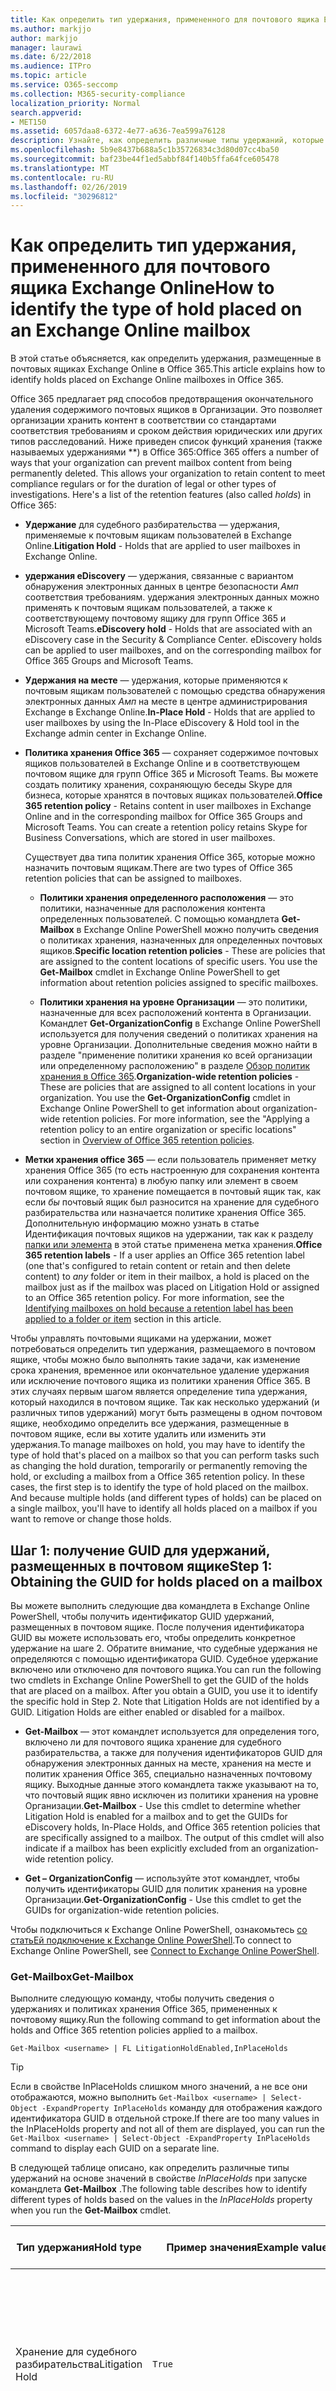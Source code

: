 ```yaml
---
title: Как определить тип удержания, примененного для почтового ящика Exchange Online
ms.author: markjjo
author: markjjo
manager: laurawi
ms.date: 6/22/2018
ms.audience: ITPro
ms.topic: article
ms.service: O365-seccomp
ms.collection: M365-security-compliance
localization_priority: Normal
search.appverid:
- MET150
ms.assetid: 6057daa8-6372-4e77-a636-7ea599a76128
description: Узнайте, как определить различные типы удержаний, которые можно разместить в почтовом ящике Office 365. Эти типы удержаний включают хранение для судебного разбирательства, удержания электронных данных и политики хранения Office 365. Кроме того, можно определить, исключен ли пользователь из политики хранения на уровне Организации.
ms.openlocfilehash: 5b9e8437b688a5c1b35726834c3d80d07cc4ba50
ms.sourcegitcommit: baf23be44f1ed5abbf84f140b5ffa64fce605478
ms.translationtype: MT
ms.contentlocale: ru-RU
ms.lasthandoff: 02/26/2019
ms.locfileid: "30296812"
---
```

# <a name="how-to-identify-the-type-of-hold-placed-on-an-exchange-online-mailbox"></a><span data-ttu-id="9c005-105">Как определить тип удержания, примененного для почтового ящика Exchange Online</span><span class="sxs-lookup"><span data-stu-id="9c005-105">How to identify the type of hold placed on an Exchange Online mailbox</span></span>

<span data-ttu-id="9c005-106">В этой статье объясняется, как определить удержания, размещенные в почтовых ящиках Exchange Online в Office 365.</span><span class="sxs-lookup"><span data-stu-id="9c005-106">This article explains how to identify holds placed on Exchange Online mailboxes in Office 365.</span></span>

<span data-ttu-id="9c005-p102">Office 365 предлагает ряд способов предотвращения окончательного удаления содержимого почтовых ящиков в Организации. Это позволяет организации хранить контент в соответствии со стандартами соответствия требованиям и сроком действия юридических или других типов расследований. Ниже приведен список функций хранения (также называемых удержаниями \*\*) в Office 365:</span><span class="sxs-lookup"><span data-stu-id="9c005-p102">Office 365 offers a number of ways that your organization can prevent mailbox content from being permanently deleted. This allows your organization to retain content to meet compliance regulars or for the duration of legal or other types of investigations. Here's a list of the retention features (also called *holds*) in Office 365:</span></span>

- <span data-ttu-id="9c005-110">**Удержание** для судебного разбирательства — удержания, применяемые к почтовым ящикам пользователей в Exchange Online.</span><span class="sxs-lookup"><span data-stu-id="9c005-110">**Litigation Hold** - Holds that are applied to user mailboxes in Exchange Online.</span></span>

- <span data-ttu-id="9c005-p103">**удержания eDiscovery** — удержания, связанные с вариантом обнаружения электронных данных в центре безопасности _Амп_ соответствия требованиям. удержания электронных данных можно применять к почтовым ящикам пользователей, а также к соответствующему почтовому ящику для групп Office 365 и Microsoft Teams.</span><span class="sxs-lookup"><span data-stu-id="9c005-p103">**eDiscovery hold** - Holds that are associated with an eDiscovery case in the Security & Compliance Center. eDiscovery holds can be applied to user mailboxes, and on the corresponding mailbox for Office 365 Groups and Microsoft Teams.</span></span>

- <span data-ttu-id="9c005-113">**Удержания на месте** — удержания, которые применяются к почтовым ящикам пользователей с помощью средства обнаружения электронных данных _Амп_ на месте в центре администрирования Exchange в Exchange Online.</span><span class="sxs-lookup"><span data-stu-id="9c005-113">**In-Place Hold** - Holds that are applied to user mailboxes by using the In-Place eDiscovery & Hold tool in the Exchange admin center in Exchange Online.</span></span>

- <span data-ttu-id="9c005-p104">**Политика хранения Office 365** — сохраняет содержимое почтовых ящиков пользователей в Exchange Online и в соответствующем почтовом ящике для групп Office 365 и Microsoft Teams. Вы можете создать политику хранения, сохраняющую беседы Skype для бизнеса, которые хранятся в почтовых ящиках пользователей.</span><span class="sxs-lookup"><span data-stu-id="9c005-p104">**Office 365 retention policy** - Retains content in user mailboxes in Exchange Online and in the corresponding mailbox for Office 365 Groups and Microsoft Teams. You can create a retention policy retains Skype for Business Conversations, which are stored in user mailboxes.</span></span>

  <span data-ttu-id="9c005-116">Существует два типа политик хранения Office 365, которые можно назначить почтовым ящикам.</span><span class="sxs-lookup"><span data-stu-id="9c005-116">There are two types of Office 365 retention policies that can be assigned to mailboxes.</span></span>

    - <span data-ttu-id="9c005-p105">**Политики хранения определенного расположения** — это политики, назначенные для расположения контента определенных пользователей. С помощью командлета **Get-Mailbox** в Exchange Online PowerShell можно получить сведения о политиках хранения, назначенных для определенных почтовых ящиков.</span><span class="sxs-lookup"><span data-stu-id="9c005-p105">**Specific location retention policies** - These are policies that are assigned to the content locations of specific users. You use the **Get-Mailbox** cmdlet in Exchange Online PowerShell to get information about retention policies assigned to specific mailboxes.</span></span>

    - <span data-ttu-id="9c005-p106">**Политики хранения на уровне Организации** — это политики, назначенные для всех расположений контента в Организации. Командлет **Get-OrganizationConfig** в Exchange Online PowerShell используется для получения сведений о политиках хранения на уровне Организации. Дополнительные сведения можно найти в разделе "применение политики хранения ко всей организации или определенному расположению" в разделе [Обзор политик хранения в Office 365](retention-policies.md#applying-a-retention-policy-to-an-entire-organization-or-specific-locations).</span><span class="sxs-lookup"><span data-stu-id="9c005-p106">**Organization-wide retention policies** - These are policies that are assigned to all content locations in your organization. You use the **Get-OrganizationConfig** cmdlet in Exchange Online PowerShell to get information about organization-wide retention policies. For more information, see the "Applying a retention policy to an entire organization or specific locations" section in [Overview of Office 365 retention policies](retention-policies.md#applying-a-retention-policy-to-an-entire-organization-or-specific-locations).</span></span>

- <span data-ttu-id="9c005-p107">**Метки хранения office 365** — если пользователь применяет метку хранения Office 365 (то есть настроенную для сохранения контента или сохранения контента) в любую папку или элемент в своем почтовом ящике, то хранение помещается в почтовый ящик так, как если *бы* почтовый ящик был разносится на хранение для судебного разбирательства или назначается политике хранения Office 365. Дополнительную информацию можно узнать в статье Идентификация почтовых ящиков на удержании, так как к разделу [папки или элемента](#identifying-mailboxes-on-hold-because-a-label-has-been-applied-to-a-folder-or-item) в этой статье применена метка хранения.</span><span class="sxs-lookup"><span data-stu-id="9c005-p107">**Office 365 retention labels** - If a user applies an Office 365 retention label (one that's configured to retain content or retain and then delete content) to *any* folder or item in their mailbox, a hold is placed on the mailbox just as if the mailbox was placed on Litigation Hold or assigned to an Office 365 retention policy. For more information, see the [Identifying mailboxes on hold because a retention label has been applied to a folder or item](#identifying-mailboxes-on-hold-because-a-label-has-been-applied-to-a-folder-or-item) section in this article.</span></span>

<span data-ttu-id="9c005-p108">Чтобы управлять почтовыми ящиками на удержании, может потребоваться определить тип удержания, размещаемого в почтовом ящике, чтобы можно было выполнять такие задачи, как изменение срока хранения, временное или окончательное удаление удержания или исключение почтового ящика из политики хранения Office 365. В этих случаях первым шагом является определение типа удержания, который находился в почтовом ящике. Так как несколько удержаний (и различных типов удержаний) могут быть размещены в одном почтовом ящике, необходимо определить все удержания, размещенные в почтовом ящике, если вы хотите удалить или изменить эти удержания.</span><span class="sxs-lookup"><span data-stu-id="9c005-p108">To manage mailboxes on hold, you may have to identify the type of hold that's placed on a mailbox so that you can perform tasks such as changing the hold duration, temporarily or permanently removing the hold, or excluding a mailbox from a Office 365 retention policy. In these cases, the first step is to identify the type of hold placed on the mailbox. And because multiple holds (and different types of holds) can be placed on a single mailbox, you'll have to identify all holds placed on a mailbox if you want to remove or change those holds.</span></span>

## <a name="step-1-obtaining-the-guid-for-holds-placed-on-a-mailbox"></a><span data-ttu-id="9c005-127">Шаг 1: получение GUID для удержаний, размещенных в почтовом ящике</span><span class="sxs-lookup"><span data-stu-id="9c005-127">Step 1: Obtaining the GUID for holds placed on a mailbox</span></span>

<span data-ttu-id="9c005-p109">Вы можете выполнить следующие два командлета в Exchange Online PowerShell, чтобы получить идентификатор GUID удержаний, размещенных в почтовом ящике. После получения идентификатора GUID вы можете использовать его, чтобы определить конкретное удержание на шаге 2. Обратите внимание, что судебные удержания не определяются с помощью идентификатора GUID. Судебное удержание включено или отключено для почтового ящика.</span><span class="sxs-lookup"><span data-stu-id="9c005-p109">You can run the following two cmdlets in Exchange Online PowerShell to get the GUID of the holds that are placed on a mailbox. After you obtain a GUID, you use it to identify the specific hold in Step 2. Note that Litigation Holds are not identified by a GUID. Litigation Holds are either enabled or disabled for a mailbox.</span></span>

- <span data-ttu-id="9c005-p110">**Get-Mailbox** — этот командлет используется для определения того, включено ли для почтового ящика хранение для судебного разбирательства, а также для получения идентификаторов GUID для обнаружения электронных данных на месте, хранения на месте и политик хранения Office 365, специально назначенных почтовому ящику. Выходные данные этого командлета также указывают на то, что почтовый ящик явно исключен из политики хранения на уровне Организации.</span><span class="sxs-lookup"><span data-stu-id="9c005-p110">**Get-Mailbox** - Use this cmdlet to determine whether Litigation Hold is enabled for a mailbox and to get the GUIDs for eDiscovery holds, In-Place Holds, and Office 365 retention policies that are specifically assigned to a mailbox. The output of this cmdlet will also indicate if a mailbox has been explicitly excluded from an organization-wide retention policy.</span></span>

- <span data-ttu-id="9c005-134">**Get – OrganizationConfig** — используйте этот командлет, чтобы получить идентификаторы GUID для политик хранения на уровне Организации.</span><span class="sxs-lookup"><span data-stu-id="9c005-134">**Get-OrganizationConfig** - Use this cmdlet to get the GUIDs for organization-wide retention policies.</span></span>

<span data-ttu-id="9c005-135">Чтобы подключиться к Exchange Online PowerShell, ознакомьтесь [со статьЕй подключение к Exchange Online PowerShell](https://docs.microsoft.com/powershell/exchange/exchange-online/connect-to-exchange-online-powershell/connect-to-exchange-online-powershell?view=exchange-ps).</span><span class="sxs-lookup"><span data-stu-id="9c005-135">To connect to Exchange Online PowerShell, see [Connect to Exchange Online PowerShell](https://docs.microsoft.com/powershell/exchange/exchange-online/connect-to-exchange-online-powershell/connect-to-exchange-online-powershell?view=exchange-ps).</span></span>

### <a name="get-mailbox"></a><span data-ttu-id="9c005-136">Get-Mailbox</span><span class="sxs-lookup"><span data-stu-id="9c005-136">Get-Mailbox</span></span>

<span data-ttu-id="9c005-137">Выполните следующую команду, чтобы получить сведения о удержаниях и политиках хранения Office 365, примененных к почтовому ящику.</span><span class="sxs-lookup"><span data-stu-id="9c005-137">Run the following command to get information about the holds and Office 365 retention policies applied to a mailbox.</span></span>

```
Get-Mailbox <username> | FL LitigationHoldEnabled,InPlaceHolds
```

> [!TIP]
> <span data-ttu-id="9c005-138">Если в свойстве InPlaceHolds слишком много значений, а не все они отображаются, можно выполнить `Get-Mailbox <username> | Select-Object -ExpandProperty InPlaceHolds` команду для отображения каждого идентификатора GUID в отдельной строке.</span><span class="sxs-lookup"><span data-stu-id="9c005-138">If there are too many values in the InPlaceHolds property and not all of them are displayed, you can run the `Get-Mailbox <username> | Select-Object -ExpandProperty InPlaceHolds` command to display each GUID on a separate line.</span></span>

<span data-ttu-id="9c005-139">В следующей таблице описано, как определить различные типы удержаний на основе значений в свойстве *InPlaceHolds* при запуске командлета **Get-Mailbox** .</span><span class="sxs-lookup"><span data-stu-id="9c005-139">The following table describes how to identify different types of holds based on the values in the *InPlaceHolds* property when you run the **Get-Mailbox** cmdlet.</span></span>


|<span data-ttu-id="9c005-140">Тип удержания</span><span class="sxs-lookup"><span data-stu-id="9c005-140">Hold type</span></span>  |<span data-ttu-id="9c005-141">Пример значения</span><span class="sxs-lookup"><span data-stu-id="9c005-141">Example value</span></span>  |<span data-ttu-id="9c005-142">Определение удержания</span><span class="sxs-lookup"><span data-stu-id="9c005-142">How to identify the hold</span></span>  |
|---------|---------|---------|
|<span data-ttu-id="9c005-143">Хранение для судебного разбирательства</span><span class="sxs-lookup"><span data-stu-id="9c005-143">Litigation Hold</span></span>     |    `True`     |     <span data-ttu-id="9c005-144">Удержание для судебного разбирательства включено для почтового ящика, если `True`для свойства *LitigationHoldEnabled* задано значение.</span><span class="sxs-lookup"><span data-stu-id="9c005-144">Litigation Hold is enabled for a mailbox if the *LitigationHoldEnabled* property is set to `True`.</span></span>    |
|<span data-ttu-id="9c005-145">удержание eDiscovery</span><span class="sxs-lookup"><span data-stu-id="9c005-145">eDiscovery hold</span></span>     |  `UniH7d895d48-7e23-4a8d-8346-533c3beac15d`       |   <span data-ttu-id="9c005-p111">*Свойство InPlaceHolds* содержит GUID всех удержаний, связанных с вариантом обнаружения электронных данных в центре безопасности _Амп_ соответствия требованиям. Вы можете сказать, что это удержание для обнаружения электронных данных, так как `UniH` идентификатор GUID начинается с префикса (обозначает единое удержание).</span><span class="sxs-lookup"><span data-stu-id="9c005-p111">The *InPlaceHolds property* contains the GUID of any hold associated with an eDiscovery case in the Security & Compliance Center. You can tell this is an eDiscovery hold because the GUID starts with the `UniH` prefix (which denotes a Unified Hold).</span></span>      |
|<span data-ttu-id="9c005-148">Хранение на месте</span><span class="sxs-lookup"><span data-stu-id="9c005-148">In-Place Hold</span></span>     |     `c0ba3ce811b6432a8751430937152491` <br/> <span data-ttu-id="9c005-149">или</span><span class="sxs-lookup"><span data-stu-id="9c005-149">or</span></span> <br/> `cld9c0a984ca74b457fbe4504bf7d3e00de`  |     <span data-ttu-id="9c005-p112">Свойство *InPlaceHolds* содержит GUID хранения на месте, который размещается в почтовом ящике. Вы можете указать, что это удержание на месте, так как GUID либо не начинается с префикса, либо начинается с `cld` префикса.</span><span class="sxs-lookup"><span data-stu-id="9c005-p112">The *InPlaceHolds* property contains the GUID of the In-Place Hold that's placed on the mailbox. You can tell this is an In-Place Hold because the GUID either doesn't start with a prefix or it starts with the `cld` prefix.</span></span>     |
|<span data-ttu-id="9c005-152">Политика хранения Office 365, специально примененная к почтовому ящику</span><span class="sxs-lookup"><span data-stu-id="9c005-152">Office 365 retention policy specifically applied to the mailbox</span></span>     |    `mbxcdbbb86ce60342489bff371876e7f224:1` <br/> <span data-ttu-id="9c005-153">или</span><span class="sxs-lookup"><span data-stu-id="9c005-153">or</span></span> <br/> `skp127d7cf1076947929bf136b7a2a8c36f:3`     |     <span data-ttu-id="9c005-p113">Свойство InPlaceHolds содержит ИДЕНТИФИКАТОРы GUID для определенной политики хранения местоположения, применяемой к почтовому ящику. Вы можете определить политики хранения, так как идентификатор GUID начинается `mbx` с `skp` префикса или. `skp` Префикс указывает на то, что политика хранения применяется к беседам Skype для бизнеса в почтовом ящике пользователя.</span><span class="sxs-lookup"><span data-stu-id="9c005-p113">The InPlaceHolds property contains GUIDs of any specific location retention policy that's applied to the mailbox. You can identify retention policies because the GUID starts with the `mbx` or the `skp` prefix. The `skp` prefix indicates that the retention policy is applied to Skype for Business conversations in the user's mailbox.</span></span>    |
|<span data-ttu-id="9c005-157">Исключено из политики хранения Office 365 в масштабе всей Организации</span><span class="sxs-lookup"><span data-stu-id="9c005-157">Excluded from an organization-wide Office 365 retention policy</span></span>     |   `-mbxe9b52bf7ab3b46a286308ecb29624696`      |     <span data-ttu-id="9c005-158">Если почтовый ящик исключен из политики хранения Office 365 на уровне Организации, идентификатор GUID политики хранения, из которого исключен почтовый ящик, отображается в свойстве InPlaceHolds и определяется `-mbx` префиксом.</span><span class="sxs-lookup"><span data-stu-id="9c005-158">If a mailbox is excluded from an organization-wide Office 365 retention policy, the GUID for the retention policy the mailbox is excluded from is displayed in the InPlaceHolds property and is identified by the `-mbx` prefix.</span></span>    |

### <a name="get-organizationconfig"></a><span data-ttu-id="9c005-159">Get — OrganizationConfig</span><span class="sxs-lookup"><span data-stu-id="9c005-159">Get-OrganizationConfig</span></span>
<span data-ttu-id="9c005-p114">Если при запуске командлета **Get-Mailbox** свойство *InPlaceHolds* не задано, для почтового ящика также могут быть применены одна или несколько политик хранения Office 365 для всей Организации. Выполните следующую команду в Exchange Online PowerShell, чтобы получить список ИДЕНТИФИКАТОРов GUID для политик хранения Office 365 на уровне Организации.</span><span class="sxs-lookup"><span data-stu-id="9c005-p114">If the *InPlaceHolds* property is empty when you run the **Get-Mailbox** cmdlet, there still may be one or more organization-wide Office 365 retention policies applied to the mailbox. Run the following command in Exchange Online PowerShell to get a list of GUIDs for organization-wide Office 365 retention policies.</span></span>

```
Get-OrganizationConfig | FL InPlaceHolds
```

> [!TIP]
> <span data-ttu-id="9c005-162">Если в свойстве InPlaceHolds слишком много значений, а не все они отображаются, можно выполнить `Get-OrganizationConfig | Select-Object -ExpandProperty InPlaceHolds` команду для отображения каждого идентификатора GUID в отдельной строке.</span><span class="sxs-lookup"><span data-stu-id="9c005-162">If there are too many values in the InPlaceHolds property and not all of them are displayed, you can run the `Get-OrganizationConfig | Select-Object -ExpandProperty InPlaceHolds` command to display each GUID on a separate line.</span></span>

<span data-ttu-id="9c005-163">В следующей таблице описываются различные типы удержаний на уровне Организации и способы идентификации каждого типа на основе ИДЕНТИФИКАТОРов GUID, которые содержатся в свойстве *InPlaceHolds* при запуске командлета **Get-OrganizationConfig** .</span><span class="sxs-lookup"><span data-stu-id="9c005-163">The following table describes the different types of organization-wide holds and how to identify each type based on the GUIDs contained in *InPlaceHolds* property when you run the **Get-OrganizationConfig** cmdlet.</span></span>


|<span data-ttu-id="9c005-164">Тип удержания</span><span class="sxs-lookup"><span data-stu-id="9c005-164">Hold type</span></span>  |<span data-ttu-id="9c005-165">Пример значения</span><span class="sxs-lookup"><span data-stu-id="9c005-165">Example value</span></span>  |<span data-ttu-id="9c005-166">Описание</span><span class="sxs-lookup"><span data-stu-id="9c005-166">Description</span></span>  |
|---------|---------|---------|
|<span data-ttu-id="9c005-167">Политики хранения Office 365, примененные к почтовым ящикам Exchange, общедоступным папкам Exchange и обсуждениям Teams</span><span class="sxs-lookup"><span data-stu-id="9c005-167">Office 365 retention policies applied to Exchange mailboxes, Exchange public folders, and Teams chats</span></span>    |      `mbx7cfb30345d454ac0a989ab3041051209:2`   |   <span data-ttu-id="9c005-p115">Политики хранения на уровне Организации, применяемые к почтовым ящикам Exchange, общедоступным папкам Exchange и разговорам 1xN в Microsoft Teams, `mbx` определяются с помощью идентификаторов GUID, которые начинаются с префикса. Обратите внимание, что сеансы 1xN хранятся в почтовом ящике отдельных участников чата.</span><span class="sxs-lookup"><span data-stu-id="9c005-p115">Organization-wide retention policies applied to Exchange mailboxes, Exchange public folders, and 1xN chats in Microsoft Teams are identified by GUIDs that start with the `mbx` prefix. Note that 1xN chats are stored in the mailbox of the individual chat participants.</span></span>      |
|<span data-ttu-id="9c005-170">Политика хранения Office 365, применяемая к сообщениям канала групп Office 365 и Teams</span><span class="sxs-lookup"><span data-stu-id="9c005-170">Office 365 retention policy applied to Office 365 Groups and Teams channel messages</span></span>     |   `grp1a0a132ee8944501a4bb6a452ec31171:3`      |    <span data-ttu-id="9c005-p116">Политики хранения на уровне Организации, применяемые к группам Office 365 и сообщениям канала в Microsoft Teams, определяются с помощью `grp` идентификаторов GUID, которые начинаются с префикса. Обратите внимание, что сообщения канала хранятся в почтовом ящике группы, связанном с командой Майкрософт.</span><span class="sxs-lookup"><span data-stu-id="9c005-p116">Organization-wide retention policies applied to Office 365 groups and channel messages in Microsoft Teams are identified by GUIDs that start with the `grp` prefix. Note that channel messages are stored in the group mailbox that is associated with a Microsoft Team.</span></span>     |

<span data-ttu-id="9c005-173">Для получения дополнительных политик хранения информации, применяемых к Microsoft Teams, ознакомьтесь с разделом "расположение Teams" ( [Обзор политик хранения)](retention-policies.md#applying-a-retention-policy-to-an-entire-organization-or-specific-locations).</span><span class="sxs-lookup"><span data-stu-id="9c005-173">For more information retention policies applied to Microsoft Teams, see the "Teams location" section [Overview of retention policies](retention-policies.md#applying-a-retention-policy-to-an-entire-organization-or-specific-locations).</span></span>

### <a name="understanding-the-format-of-the-inplaceholds-value-for-retention-policies"></a><span data-ttu-id="9c005-174">Общие сведения о формате значения InPlaceHolds для политик хранения</span><span class="sxs-lookup"><span data-stu-id="9c005-174">Understanding the format of the InPlaceHolds value for retention policies</span></span>

<span data-ttu-id="9c005-p117">В дополнение к префиксу (MBX, СКП или GRP), идентифицирующему элемент в свойстве InPlaceHolds в качестве политики хранения Office 365, значение также содержит суффикс, который определяет тип действия хранения, настроенного для политики. Например, суффикс действия выделяется полужирным шрифтом в следующих примерах:</span><span class="sxs-lookup"><span data-stu-id="9c005-p117">In addition to the prefix (mbx, skp, or grp) that identifies an item in the InPlaceHolds property as an Office 365 retention policy, the value also contains a suffix that identifies the type of retention action that's configured for the policy. For example, the action suffix is highlighted in bold type in the following examples:</span></span>

   <span data-ttu-id="9c005-177">`skp127d7cf1076947929bf136b7a2a8c36f`**: 1**</span><span class="sxs-lookup"><span data-stu-id="9c005-177">`skp127d7cf1076947929bf136b7a2a8c36f`**:1**</span></span>

   <span data-ttu-id="9c005-178">`mbx7cfb30345d454ac0a989ab3041051209`**: 2**</span><span class="sxs-lookup"><span data-stu-id="9c005-178">`mbx7cfb30345d454ac0a989ab3041051209`**:2**</span></span>

   <span data-ttu-id="9c005-179">`grp1a0a132ee8944501a4bb6a452ec31171`**: 3**</span><span class="sxs-lookup"><span data-stu-id="9c005-179">`grp1a0a132ee8944501a4bb6a452ec31171`**:3**</span></span>

<span data-ttu-id="9c005-180">В следующей таблице описаны три возможных действия при хранении:</span><span class="sxs-lookup"><span data-stu-id="9c005-180">The following table defines the three possible retention actions:</span></span>

|<span data-ttu-id="9c005-181">Значение</span><span class="sxs-lookup"><span data-stu-id="9c005-181">Value</span></span>  |<span data-ttu-id="9c005-182">Описание</span><span class="sxs-lookup"><span data-stu-id="9c005-182">Description</span></span>  |
|---------|---------|
|<span data-ttu-id="9c005-183">**1,1**</span><span class="sxs-lookup"><span data-stu-id="9c005-183">**1**</span></span>     | <span data-ttu-id="9c005-184">Указывает, что политика хранения настроена на удаление элементов; в политике не сохраняются элементы.</span><span class="sxs-lookup"><span data-stu-id="9c005-184">Indicates the retention policy is configured to delete items; the policy doesn't retain items.</span></span>        |
|<span data-ttu-id="9c005-185">**2**</span><span class="sxs-lookup"><span data-stu-id="9c005-185">**2**</span></span>    |    <span data-ttu-id="9c005-186">Указывает, что политика хранения настроена для хранения элементов; политика не удаляет элементы после истечения периода хранения.</span><span class="sxs-lookup"><span data-stu-id="9c005-186">Indicates the retention policy is configured to hold items; the policy doesn't delete items after the retention period expires.</span></span>     |
|<span data-ttu-id="9c005-187">**4**</span><span class="sxs-lookup"><span data-stu-id="9c005-187">**3**</span></span>     |   <span data-ttu-id="9c005-188">Указывает, что политика хранения настроена для хранения элементов, а затем удаляет их по истечении срока хранения.</span><span class="sxs-lookup"><span data-stu-id="9c005-188">Indicates the retention policy is configured to hold items and then delete them after the retention period expires.</span></span>      |

<span data-ttu-id="9c005-189">Дополнительные сведения о действиях по хранению можно найти в разделе "сохранение содержимого в течение определенного периода времени" в разделе [Обзор политик хранения](retention-policies.md#retaining-content-for-a-specific-period-of-time).</span><span class="sxs-lookup"><span data-stu-id="9c005-189">For more information about retention actions, see the "Retaining content for a specific period of time" section in [Overview of retention policies](retention-policies.md#retaining-content-for-a-specific-period-of-time).</span></span>
   
## <a name="step-2-using-the-guid-to-identify-the-hold"></a><span data-ttu-id="9c005-190">Шаг 2: использование GUID для определения удержания</span><span class="sxs-lookup"><span data-stu-id="9c005-190">Step 2: Using the GUID to identify the hold</span></span>

<span data-ttu-id="9c005-p118">После получения идентификатора GUID для удержания, который применяется к почтовому ящику, следующий шаг заключается в использовании этого идентификатора GUID для идентификации удержания. В следующих разделах показано, как определить имя удержания (и другую информацию) с помощью идентификатора GUID удержания.</span><span class="sxs-lookup"><span data-stu-id="9c005-p118">After you obtain the GUID for a hold that is applied to a mailbox, the next step is to use that GUID to identify the hold. The following sections show how to identify the name of the hold (and other information) by using the hold GUID.</span></span>

### <a name="ediscovery-holds"></a><span data-ttu-id="9c005-193">удержания электронных данных</span><span class="sxs-lookup"><span data-stu-id="9c005-193">eDiscovery holds</span></span>

<span data-ttu-id="9c005-p119">Выполните следующие команды в _Амп_ безопасности центра соответствия требованиям PowerShell, чтобы определить удержание для обнаружения электронных данных, которое применяется к почтовому ящику. Используйте идентификатор GUID (не включая префикс Уних) для удержания обнаружения электронных данных, определенного в действии 1. Первая команда создает переменную, которая содержит сведения об удержании; Эта переменная используется в других командах. Вторая команда отображает имя случая обнаружения электронных данных, с которым связано удержание. Третья команда отображает имя удержания и список почтовых ящиков, к которым применяется удержание.</span><span class="sxs-lookup"><span data-stu-id="9c005-p119">Run the following commands in Security & Compliance Center PowerShell to identify an eDiscovery hold that's applied to the mailbox. Use the GUID (not including the UniH prefix) for the eDiscovery hold that you identified in Step 1. The first command creates a variable that contains information about the hold; this variable is used in the other commands. The second command displays the name of the eDiscovery case the hold is associated with. The third command displays the name of the hold and a list of the mailboxes the hold applies to.</span></span>

```
$CaseHold = Get-CaseHoldPolicy <hold GUID without prefix>
```

```
Get-ComplianceCase $CaseHold.CaseId | FL Name
```

```
$CaseHold | FL Name,ExchangeLocation
```

<span data-ttu-id="9c005-199">Для подключения к _Амп_ безопасности центра соответствия требованиям в PowerShell обратитесь [к статье Connect to Office 365 Security _амп_ (PowerShell](https://docs.microsoft.com/powershell/exchange/office-365-scc/connect-to-scc-powershell/connect-to-scc-powershell?view=exchange-ps)).</span><span class="sxs-lookup"><span data-stu-id="9c005-199">To connect to Security & Compliance Center PowerShell, see  [Connect to Office 365 Security & Compliance Center PowerShell](https://docs.microsoft.com/powershell/exchange/office-365-scc/connect-to-scc-powershell/connect-to-scc-powershell?view=exchange-ps).</span></span>

### <a name="in-place-holds"></a><span data-ttu-id="9c005-200">Хранение на месте</span><span class="sxs-lookup"><span data-stu-id="9c005-200">In-Place Holds</span></span>

<span data-ttu-id="9c005-p120">Выполните следующую команду в Exchange Online PowerShell, чтобы определить удержание на месте, которое применяется к почтовому ящику. Используйте GUID для хранения на месте, определенного в действии 1. Команда отображает имя удержания и список почтовых ящиков, к которым применяется удержание.</span><span class="sxs-lookup"><span data-stu-id="9c005-p120">Run the following command in Exchange Online PowerShell to identify the In-Place Hold that's applied to the mailbox. Use the GUID for the In-Place Hold that you identified in Step 1. The command displays the name of the hold and a list of the mailboxes the hold applies to.</span></span>

```
Get-MailboxSearch -InPlaceHoldIdentity <hold GUID> | FL Name,SourceMailboxes
```
<span data-ttu-id="9c005-204">Обратите внимание, что если GUID для хранения на месте начинается с `cld` префикса, не забудьте включить префикс при выполнении предыдущей команды.</span><span class="sxs-lookup"><span data-stu-id="9c005-204">Note that if the GUID for the In-Place Hold starts with the `cld` prefix, be sure to include the prefix when running the previous command.</span></span>

### <a name="office-365-retention-policies"></a><span data-ttu-id="9c005-205">Политики хранения Office 365</span><span class="sxs-lookup"><span data-stu-id="9c005-205">Office 365 retention policies</span></span>

<span data-ttu-id="9c005-p121">Выполните следующую команду в PowerShell Security _Амп_ Security Center, чтобы идентифицировать политику хранения Office 365 (в масштабе организации или определенном расположении), которая применяется к почтовому ящику. Используйте идентификатор GUID (не включая префикс MBX, СКП, или элемент GRP или суффикс действия), определенный в шаге 1.</span><span class="sxs-lookup"><span data-stu-id="9c005-p121">Run the following command in Security & Compliance Center PowerShell to identity the Office 365 retention policy (organization-wide or specific location) that's applied to the mailbox. Use the GUID (not including the mbx, skp, or grp prefix or the action suffix) that you identified in Step 1.</span></span>

```
Get-RetentionCompliancePolicy <hold GUID without prefix or suffix> -DistributionDetail  | FL Name,*Location
```

## <a name="identifying-mailboxes-on-hold-because-a-retention-label-has-been-applied-to-a-folder-or-item"></a><span data-ttu-id="9c005-208">Идентификация почтовых ящиков на удержании, так как метка хранения была применена к папке или элементу</span><span class="sxs-lookup"><span data-stu-id="9c005-208">Identifying mailboxes on hold because a retention label has been applied to a folder or item</span></span>

<span data-ttu-id="9c005-p122">Когда пользователь применяет метку хранения, настроенную для сохранения контента или сохранения и удаления контента в любой папке или элементе почтового ящика, свойство Mailbox *комплианцетагхолдапплиед* имеет значение **true**. В этом случае почтовый ящик считается заблокированным, как если бы он был включен в удержание для судебного разбирательства или назначено политике хранения Office 365. Если для свойства *комплианцетагхолдапплиед* задано **значение true**, могут возникать следующие действия:</span><span class="sxs-lookup"><span data-stu-id="9c005-p122">Whenever a user applies a retention label that's configured to retain content or retain and then delete content to any folder or item in their mailbox, the *ComplianceTagHoldApplied* mailbox property is set to **True**. When this happens, the mailbox is considered to be on hold, just as if it was placed on Litigation Hold or assigned to an Office 365 retention policy. When the *ComplianceTagHoldApplied* property is set to **True**, the following things may occur:</span></span>

- <span data-ttu-id="9c005-212">Если почтовый ящик или учетная запись пользователя Office 365 пользователя удалена, почтовый ящик становится [неактивным](inactive-mailboxes-in-office-365.md).</span><span class="sxs-lookup"><span data-stu-id="9c005-212">If the mailbox or the user's Office 365 user account is deleted, the mailbox becomes an [inactive mailbox](inactive-mailboxes-in-office-365.md).</span></span>
- <span data-ttu-id="9c005-213">Вы не сможете отключить почтовый ящик (основной или архивный почтовый ящик, если он включен).</span><span class="sxs-lookup"><span data-stu-id="9c005-213">You won't be able to disable the mailbox (either the primary mailbox or the archive mailbox, if it's enabled).</span></span>
- <span data-ttu-id="9c005-p123">Элементы в почтовом ящике могут храниться дольше, чем ожидалось. Это связано с тем, что почтовый ящик находится на удержании, поэтому ни один из элементов не будет окончательно удален (очищен).</span><span class="sxs-lookup"><span data-stu-id="9c005-p123">Items in the mailbox may be retained longer than expected. This is because the mailbox is on hold and therefore no items will be permanently deleted (purged).</span></span>

<span data-ttu-id="9c005-216">Чтобы просмотреть значение свойства *комплианцетагхолдапплиед* , выполните следующую команду в Exchange Online PowerShell:</span><span class="sxs-lookup"><span data-stu-id="9c005-216">To view the value of the *ComplianceTagHoldApplied* property, run the following command in Exchange Online PowerShell:</span></span>

```
Get-Mailbox <username> |FL ComplianceTagHoldApplied
```

<span data-ttu-id="9c005-217">Дополнительные сведения о метках хранения приведены в статье [Обзор меток хранения Office 365](labels.md).</span><span class="sxs-lookup"><span data-stu-id="9c005-217">For more information about retention labels, see [Overview of Office 365 retention labels](labels.md).</span></span>

## <a name="managing-mailboxes-on-delay-hold"></a><span data-ttu-id="9c005-218">Управление почтовыми ящиками на удержании с задержкой</span><span class="sxs-lookup"><span data-stu-id="9c005-218">Managing mailboxes on delay hold</span></span>

<span data-ttu-id="9c005-p124">После удаления любого типа удержания из почтового ящика значение свойства Mailbox *делайхолдапплиед* задается равным **true**. Это происходит в следующий раз, когда помощник для управляемых папок обрабатывает почтовый ящик и обнаруживает, что удержание было удалено. Это называется задержкой *хранения* и означает, что фактическое удаление удержания задерживается в течение 30 дней, чтобы предотвратить окончательное удаление данных из почтового ящика. Это позволяет администраторам выполнять поиск или восстановление элементов почтовых ящиков, которые будут удалены после удаления удержания. Если задержка отложена, почтовый ящик по-прежнему считается на хранение неограниченной длительности, как если бы почтовый ящик находился на удержании судебного разбирательства. Через 30 дней срок задержки задержки и Office 365 автоматически попытаются удалить (задав для свойства *Делайхолдапплиед* **значение false**), чтобы удержание будет фактически удалено. После того как свойству *делайхолдапплиед* приСвоено **значение false**, элементы, помеченные для удаления, будут очищены при следующем обработке почтового ящика помощником для управляемых папок.</span><span class="sxs-lookup"><span data-stu-id="9c005-p124">After any type of hold is removed from a mailbox, the value of the *DelayHoldApplied* mailbox property is set to **True**. This occurs the next time the Managed Folder Assistant processes the mailbox and detects that a hold has been removed. This is called a *delay hold* and means that the actual removal of the hold is delayed for 30 days to prevent data from being permanently deleted (purged) from the mailbox. This gives admins an opportunity to search for or recover mailbox items that will be purged after the hold is actually removed. When a delay hold is placed on the mailbox, the mailbox is still considered to be on hold for an unlimited duration, as if the mailbox was on Litigation Hold. After 30 days, the delay hold expires, and Office 365 will automatically attempt to remove the delay hold (by setting the *DelayHoldApplied* property to **False**) so that the hold will be actually removed. After the *DelayHoldApplied* property to **False**, items that are marked for removal will be purged the next time the mailbox is processed by the Managed Folder Assistant.</span></span>

<span data-ttu-id="9c005-226">Чтобы просмотреть значение свойства *делайхолдапплиед* для почтового ящика, выполните следующую команду в Exchange Online PowerShell.</span><span class="sxs-lookup"><span data-stu-id="9c005-226">To view the value for the *DelayHoldApplied* property for a mailbox, run the following command in Exchange Online PowerShell.</span></span>

```
Get-Mailbox <username> | FL DelayHoldApplied
```

<span data-ttu-id="9c005-227">Чтобы удалить контрольную задержку до истечения срока ее действия, можно выполнить следующую команду в Exchange Online PowerShell:</span><span class="sxs-lookup"><span data-stu-id="9c005-227">To remove the delay hold before it expires, you can run the following command in Exchange Online PowerShell:</span></span> 
 
```
Set-Mailbox <username> -RemoveDelayHoldApplied
```
<span data-ttu-id="9c005-228">Обратите внимание, что для использования параметра *ремоведелайхолдапплиед* необходимо назначить роль юридического удержания в Exchange Online.</span><span class="sxs-lookup"><span data-stu-id="9c005-228">Note that you must be assigned the Legal Hold role in Exchange Online to use the *RemoveDelayHoldApplied* parameter</span></span> 

<span data-ttu-id="9c005-229">Чтобы удалить отложенное удержание для неактивного почтового ящика, выполните следующую команду в Exchange Online PowerShell:</span><span class="sxs-lookup"><span data-stu-id="9c005-229">To remove the delay hold on an inactive mailbox, run the following command in Exchange Online PowerShell:</span></span>

```
Set-Mailbox <DN or Exchange GUID> -InactiveMailbox -RemoveDelayHoldApplied
```

> [!TIP]
> <span data-ttu-id="9c005-p125">Для указания неактивного почтового ящика в предыдущей команде необходимо использовать его различающееся имя или значение GUID. Использование одного из этих значений помогает предотвратить случайное Указание неправильного почтового ящика.</span><span class="sxs-lookup"><span data-stu-id="9c005-p125">The best way to specify an inactive mailbox in the previous command is to use its Distinguished Name or Exchange GUID value. Using one of these values helps prevent accidentally specifying the wrong mailbox.</span></span> 

## <a name="next-steps"></a><span data-ttu-id="9c005-232">Дальнейшие действия</span><span class="sxs-lookup"><span data-stu-id="9c005-232">Next steps</span></span>

<span data-ttu-id="9c005-p126">Определив удержания, которые применяются к почтовому ящику, можно выполнить такие задачи, как изменение длительности хранения, временное или окончательное удаление удержания или в случае политик хранения Office 365, исключая неактивный почтовый ящик из политики. Дополнительные сведения о выполнении задач, связанных с удержаниями, можно найти в следующих статьях:</span><span class="sxs-lookup"><span data-stu-id="9c005-p126">After you identify the holds that are applied to a mailbox, you can perform tasks such as changing the duration of the hold, temporarily or permanently removing the hold, or in the case of Office 365 retention policies, excluding an inactive mailbox from the policy. For more information about performing tasks related to holds, see the one of the following topics:</span></span>

- <span data-ttu-id="9c005-p127">Выполните команду [Set – RetentionCompliancePolicy – аддексчанжелокатионексцептион \<User Маилбокс_гт_](https://docs.microsoft.com/powershell/module/exchange/policy-and-compliance-retention/Set-RetentionCompliancePolicy?view=exchange-ps) в панели безопасности _амп_ соответствия требованиям PowerShell, чтобы исключить почтовый ящик из политики хранения Office 365 на уровне Организации. Обратите внимание, что эта команда может использоваться только для политик хранения, для которых \*\* значение свойства ExchangeLocation `All`равно.</span><span class="sxs-lookup"><span data-stu-id="9c005-p127">Run the [Set-RetentionCompliancePolicy -AddExchangeLocationException \<user mailbox>](https://docs.microsoft.com/powershell/module/exchange/policy-and-compliance-retention/Set-RetentionCompliancePolicy?view=exchange-ps) command in Security & Compliance Center PowerShell to exclude a mailbox from an organization-wide Office 365 retention policy. Note that this command can only be used for retention policies where the value for the *ExchangeLocation* property equals `All`.</span></span>

- <span data-ttu-id="9c005-237">Выполните командлет [Set-Mailbox-ексклудефроморгхолдс \<retention без префикса или команды Суффикс_гт_](https://docs.microsoft.com/powershell/module/exchange/mailboxes/set-mailbox?view=exchange-ps) в Exchange Online PowerShell, чтобы исключить неактивный почтовый ящик из политики хранения Office 365 на уровне Организации.</span><span class="sxs-lookup"><span data-stu-id="9c005-237">Run the [Set-Mailbox -ExcludeFromOrgHolds \<hold GUID without prefix or suffix>](https://docs.microsoft.com/powershell/module/exchange/mailboxes/set-mailbox?view=exchange-ps) command in Exchange Online PowerShell to exclude an inactive mailbox from an organization-wide Office 365 retention policy.</span></span>

- [<span data-ttu-id="9c005-238">Изменение срока хранения неактивного почтового ящика в Office 365</span><span class="sxs-lookup"><span data-stu-id="9c005-238">Change the hold duration for an inactive mailbox in Office 365</span></span>](change-the-hold-duration-for-an-inactive-mailbox.md)

- [<span data-ttu-id="9c005-239">Удаление неактивного почтового ящика в Office 365</span><span class="sxs-lookup"><span data-stu-id="9c005-239">Delete an inactive mailbox in Office 365</span></span>](delete-an-inactive-mailbox.md)

- [<span data-ttu-id="9c005-240">Удаление элементов в папке "Элементы с возможностью восстановления" облачных почтовых ящиков на удержании</span><span class="sxs-lookup"><span data-stu-id="9c005-240">Delete items in the Recoverable Items folder of cloud-based mailboxes on hold</span></span>](delete-items-in-the-recoverable-items-folder-of-mailboxes-on-hold.md)

